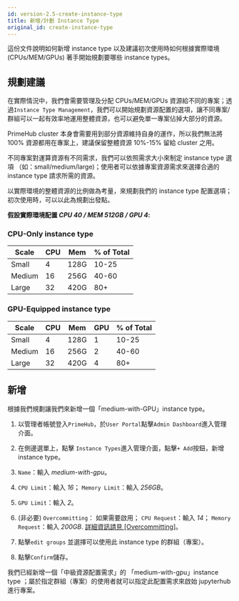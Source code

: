 ```yaml
---
id: version-2.5-create-instance-type
title: 新增/計劃 Instance Type
original_id: create-instance-type
---
```


這份文件說明如何新增 instance type 以及建議初次使用時如何根據實際環境 (CPUs/MEM/GPUs) 著手開始規劃要哪些 instance types。

## 規劃建議

在實際情況中，我們會需要管理及分配 CPUs/MEM/GPUs 資源給不同的專案；透過`Instance Type Management`，我們可以開始規劃資源配置的選項，讓不同專案/群組可以一起有效率地運用整體資源，也可以避免單一專案佔掉大部分的資源。

PrimeHub cluster 本身會需要用到部分資源維持自身的運作，所以我們無法將 100% 資源都用在專案上，建議保留整體資源 10%-15% 留給 cluster 之用。

不同專案對運算資源有不同需求，我們可以依照需求大小來制定 instance type 選項 （如：small/medium/large)；使用者可以依據專案資源需求來選擇合適的 instance type 請求所需的資源。

以實際環境的整體資源的比例做為考量，來規劃我們的 instance type 配置選項；初次使用時，可以以此為規劃出發點。

**假設實際環境配置 *CPU 40 / MEM 512GB / GPU 4*:**

### CPU-Only instance type

|Scale|CPU|Mem|% of Total|
|-----|---|---|----------|
|Small|4|128G|10-25|
|Medium|16|256G|40-60|
|Large|32|420G|80+|

### GPU-Equipped instance type

|Scale|CPU|Mem|GPU|% of Total|
|-----|---|---|---|----------|
|Small|4|128G|1|10-25|
|Medium|16|256G|2|40-60|
|Large|32|420G|4|80+|

## 新增

根據我們規劃讓我們來新增一個「medium-with-GPU」instance type。

1. 以管理者帳號登入`PrimeHub`，於`User Portal`點擊`Admin Dashboard`進入管理介面。

2. 在側邊選單上，點擊 `Instance Types`進入管理介面，點擊`+ Add`按鈕，新增 instance type。

3. `Name`：輸入 *medium-with-gpu*。

4. `CPU Limit`：輸入 *16*； `Memory Limit`：輸入 *256GB*。

5. `GPU Limit`：輸入 *2*。

6. (非必要) `Overcommitting`： 如果需要啟用； `CPU Request`：輸入 *14*； `Memory Request`：輸入 *200GB*. [詳細資訊請見 [Overcommitting]](https://docs.primehub.io/docs/guide_manual/admin-instancetype#overcommitting-advanced-feature)。

7. 點擊`edit groups` 並選擇可以使用此 instance type 的群組（專案）。

8. 點擊`Confirm`儲存。

我們已經新增一個「中級資源配置需求」的 「medium-with-gpu」instance type ；屬於指定群組（專案）的使用者就可以指定此配置需求來啟始 jupyterhub 進行專案。
